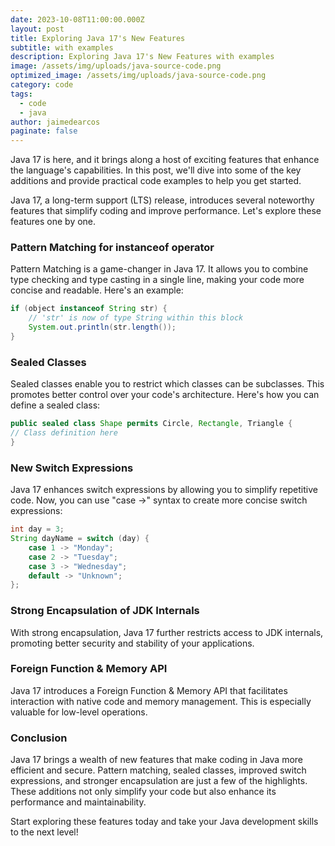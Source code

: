 ```yaml
---
date: 2023-10-08T11:00:00.000Z
layout: post
title: Exploring Java 17's New Features
subtitle: with examples
description: Exploring Java 17's New Features with examples
image: /assets/img/uploads/java-source-code.png
optimized_image: /assets/img/uploads/java-source-code.png
category: code
tags:
  - code
  - java
author: jaimedearcos
paginate: false
---
```


Java 17 is here, and it brings along a host of exciting features that enhance the language's capabilities. In this post, we'll dive into some of the key additions and provide practical code examples to help you get started.


Java 17, a long-term support (LTS) release, introduces several noteworthy features that simplify coding and improve performance. Let's explore these features one by one.

### Pattern Matching for instanceof operator

Pattern Matching is a game-changer in Java 17. It allows you to combine type checking and type casting in a single line, making your code more concise and readable. Here's an example:

```java
if (object instanceof String str) {
    // 'str' is now of type String within this block
    System.out.println(str.length());
}
```

### Sealed Classes
Sealed classes enable you to restrict which classes can be subclasses. This promotes better control over your code's architecture. Here's how you can define a sealed class:

```java
public sealed class Shape permits Circle, Rectangle, Triangle {
// Class definition here
}
```

### New Switch Expressions

Java 17 enhances switch expressions by allowing you to simplify repetitive code. Now, you can use "case ->" syntax to create more concise switch expressions:

```java
int day = 3;
String dayName = switch (day) {
    case 1 -> "Monday";
    case 2 -> "Tuesday";
    case 3 -> "Wednesday";
    default -> "Unknown";
};
```

### Strong Encapsulation of JDK Internals

With strong encapsulation, Java 17 further restricts access to JDK internals, promoting better security and stability of your applications.

### Foreign Function & Memory API

Java 17 introduces a Foreign Function & Memory API that facilitates interaction with native code and memory management. This is especially valuable for low-level operations.

### Conclusion

Java 17 brings a wealth of new features that make coding in Java more efficient and secure. Pattern matching, sealed classes, improved switch expressions, and stronger encapsulation are just a few of the highlights. These additions not only simplify your code but also enhance its performance and maintainability.

Start exploring these features today and take your Java development skills to the next level!